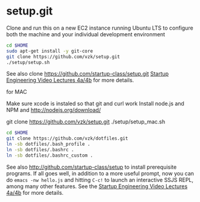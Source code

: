 setup.git
=========
Clone and run this on a new EC2 instance running Ubuntu LTS to configure both the machine and your individual development environment

```sh
cd $HOME
sudo apt-get install -y git-core
git clone https://github.com/vzk/setup.git
./setup/setup.sh   
```

See also clone https://github.com/startup-class/setup.git
[Startup Engineering Video Lectures 4a/4b](https://class.coursera.org/startup-001/lecture/index)
for more details.



for MAC

Make sure xcode is instaled so that git and curl work
Install node.js and NPM and http://nodejs.org/download/

git clone https://github.com/vzk/setup.git
./setup/setup_mac.sh   






```sh
cd $HOME
git clone https://github.com/vzk/dotfiles.git
ln -sb dotfiles/.bash_profile .
ln -sb dotfiles/.bashrc .
ln -sb dotfiles/.bashrc_custom .
```

See also http://github.com/startup-class/setup to install prerequisite
programs. If all goes well, in addition to a more useful prompt, now you can
do `emacs -nw hello.js` and hitting `C-c!` to launch an interactive SSJS
REPL, among many other features. See the
[Startup Engineering Video Lectures 4a/4b](https://class.coursera.org/startup-001/lecture/index)
for more details.
